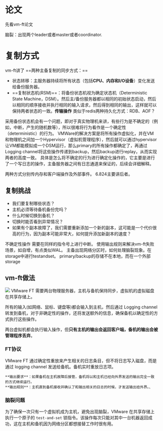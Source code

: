 # 论文

先看vm-ft论文

脑裂：出现两个leader或者master或者coordinator.

# 复制方式

vm-ft讲了 ==两种主备复制的同步方式：==
- 状态转移：主服务器持续将所有状态（包括**CPU、内存和I/O设备**）变化发送给备份服务器。
- ==复制状态机(RSM)==：将备份状态机视为确定状态机（Deterministic State Machine，DSM）。然后主/备份服务器都以相同的初始状态启动，然后以相同的顺序接收并执行相同的输入请求，然后得到相同的输出，这样就可以保持两者状态的一致。**传输操作**
类似于redis两种持久化方式：RDB、AOF？

采用备份状态机会有一个问题，即对于真实物理机来讲，有些行为是不确定的（例如，中断，产生的随机数等），所以很难将行为看作是一个确定性（deterministic）的行为。
VMWare的解决方案是将所有操作虚拟化，并在VM和物理机之间加一个Hypervisor（虚拟机管理程序），然后就可以通过hypervisor让VM都能模拟成一个DSM运行，那么primary的所有操作都确定了，再通过Logging channel将这些操作传递到backup，然后backup进行replay，从而实现两者的高度一致。
具体是怎么将不确定的行为进行确定化操作的，它主要是进行了一个写日志的操作，主备服务器之间有日志通道来保证的，后续会详细解释。

两种方式分别传内存和客户端操作及外部事件。
6.824主要讲后者。

## 复制挑战

- 我们要复制哪些状态？
- 主机必须等待备机备份完吗？
- 什么时候切换到备机？
- 切换时能否看到异常情况？
- 如果有个副本故障了，我们需要重新添加一个新的副本，这可能是一个代价很高的行为，因为副本可能非常大，如何提升添加新副本的速度？

不确定性操作
需要在同样的指令号上进行中断。
使用输出规则来解决vm-ft失败场景，如自增，有点类似WAL。
主备出现网络分区时，如何处理脑裂现象。在storage中进行testandset。
primary/backup的存储不在本地，而在一个外部storage

## vm-ft做法

![](Pasted%20image%2020230716161802.png)
VMware FT 需要两台物理服务器，主机与备机保持同步，虚拟机的虚拟磁盘在共享存储上。

所有的输入(如网络、鼠标、键盘等)都会输入到主机，然后通过 Logging channel 转发到备机，对于非确定性的操作，还将发送额外的信息，确保备机以确定性的方式执行这些操作。

两台虚拟机都会执行输入操作，但**只有主机的输出会返回客户端，备机的输出会被管理程序丢弃**。

### FT协议

VMware FT 通过确定性重放来产生相关的日志条目，但不将日志写入磁盘，而是通过 logging channel 发送给备机。备机实时重放日志项。

	**输出要求**：如果备机在主机故障后接管，备机将以和主机已经向外界发送的输出完全一致的方式继续运行。
	**输出规则**：主机直到备机接收并确认了和输出相关的日志的时候，才发送输出给外界。、

### 脑裂问题

为了确保一次只有一个虚拟机成为主机，避免出现脑裂，VMware 在共享存储上执行一个原子的 `test-and-set` 锁指令。该操作每次只能对其中一台机器返回成功，这在主机和备机因为网络分区都想接替工作时很有用。